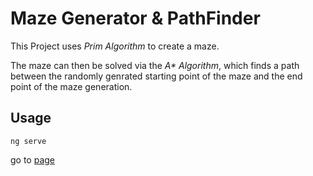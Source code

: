 # Maze Generator & PathFinder

This Project uses _Prim Algorithm_ to create a maze.

The maze can then be solved via the _A* Algorithm_, which finds a path between the randomly genrated starting point of the maze and the end point of the maze generation.

## Usage
`ng serve`

go to [page](http://localhost:4200)
